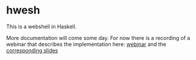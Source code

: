 # hwesh

This is a webshell in Haskell.

More documentation will come some day. For now there is a recording of a webinar that describes the
implementation here: [webinar](https://www.fpcomplete.com/blog/rio-standard-library-for-haskell) and
the [corresponding slides](slides-webinar-rio.md)
